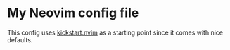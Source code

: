 # My Neovim config file

This config uses [kickstart.nvim](https://github.com/nvim-lua/kickstart.nvim) as a starting point since it comes with nice defaults.
